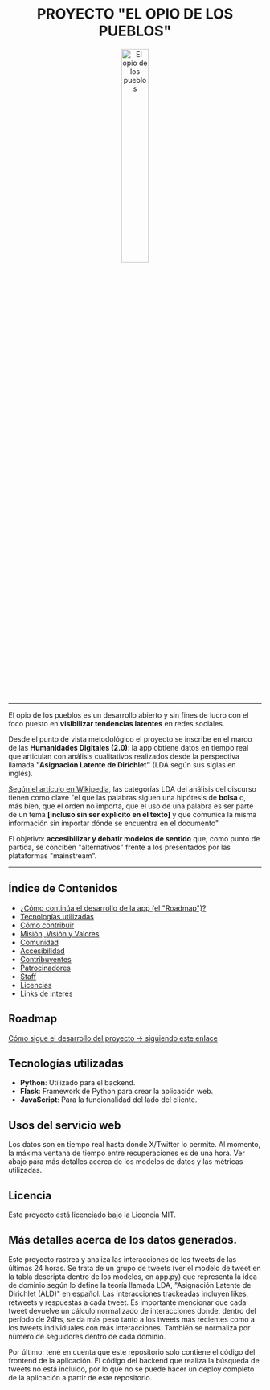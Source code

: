 <div align="center" width="100%"> 
<h1>PROYECTO "EL OPIO DE LOS PUEBLOS"</h1> 
  <picture> <img width="33%" alt="El opio de los pueblos" src="static/public/niña_arg.png"> </picture> </div> 

---

El opio de los pueblos es un desarrollo abierto y sin fines de lucro con el foco puesto en **visibilizar tendencias latentes** en redes sociales.

Desde el punto de vista metodológico el proyecto se inscribe en el marco de las **Humanidades Digitales (2.0)**: la app obtiene datos en tiempo real que articulan con análisis cualitativos realizados desde la perspectiva llamada **"Asignación Latente de Dirichlet"** (LDA según sus siglas en inglés).

[Según el artículo en Wikipedia](https://es.wikipedia.org/wiki/Latent_Dirichlet_Allocation), las categorías LDA del análisis del discurso tienen como clave "el que las palabras siguen una hipótesis de **bolsa** o, más bien, que el orden no importa, que el uso de una palabra es ser parte de un tema **[incluso sin ser explícito en el texto]** y que comunica la misma información sin importar dónde se encuentra en el documento".

El objetivo: **accesibilizar y debatir modelos de sentido** que, como punto de partida, se conciben "alternativos" frente a los presentados por las plataformas "mainstream".  

---

## Índice de Contenidos

- [¿Cómo continúa el desarrollo de la app (el "Roadmap")?](#roadmap)
- [Tecnologías utilizadas](#tecnologías-utilizadas)
- [Cómo contribuir](#cómo-contribuir)
- [Misión, Visión y Valores](#misión-visión-y-valores)
- [Comunidad](#comunidad)
- [Accesibilidad](#accesibilidad)
- [Contribuyentes](#contribuyentes)
- [Patrocinadores](#patrocinadores)
- [Staff](#staff)
- [Licencias](#licencias)
- [Links de interés](#links-de-interés)

## Roadmap

[Cómo sigue el desarrollo del proyecto -> siguiendo este enlace]([ROADMAP.md](https://github.com/users/MiguelGalp/projects/1))

## Tecnologías utilizadas

- **Python**: Utilizado para el backend.
- **Flask**: Framework de Python para crear la aplicación web.
- **JavaScript**: Para la funcionalidad del lado del cliente.

## Usos del servicio web

Los datos son en tiempo real hasta donde X/Twitter lo permite. Al momento, la máxima ventana de tiempo entre recuperaciones es de una hora. Ver abajo para más detalles acerca de los modelos de datos y las métricas utilizadas. 

## Licencia

Este proyecto está licenciado bajo la Licencia MIT.

## Más detalles acerca de los datos generados.

Este proyecto rastrea y analiza las interacciones de los tweets de las últimas 24 horas. Se trata de un grupo de tweets (ver el modelo de tweet en la tabla descripta dentro de los modelos, en app.py) que representa la idea de dominio según lo define la teoría llamada LDA, "Asignación Latente de Dirichlet (ALD)" en español. Las interacciones trackeadas incluyen likes, retweets y respuestas a cada tweet. Es importante mencionar que cada tweet devuelve un cálculo normalizado de interacciones donde, dentro del período de 24hs, se da más peso tanto a los tweets más recientes como a los tweets individuales con más interacciones. También se normaliza por número de seguidores dentro de cada dominio. 

Por último: tené en cuenta que este repositorio solo contiene el código del frontend de la aplicación. El código del backend que realiza la búsqueda de tweets no está incluido, por lo que no se puede hacer un deploy completo de la aplicación a partir de este repositorio. 
